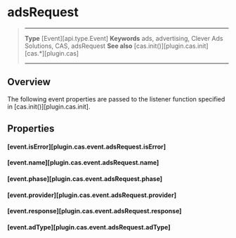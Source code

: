 # adsRequest

> --------------------- ------------------------------------------------------------------------------------------
> __Type__              [Event][api.type.Event]
> __Keywords__          ads, advertising, Clever Ads Solutions, CAS, adsRequest
> __See also__			[cas.init()][plugin.cas.init]
>						[cas.*][plugin.cas]
> --------------------- ------------------------------------------------------------------------------------------

## Overview

The following event properties are passed to the listener function specified in [cas.init()][plugin.cas.init].


## Properties

#### [event.isError][plugin.cas.event.adsRequest.isError]

#### [event.name][plugin.cas.event.adsRequest.name]

#### [event.phase][plugin.cas.event.adsRequest.phase]

#### [event.provider][plugin.cas.event.adsRequest.provider]

#### [event.response][plugin.cas.event.adsRequest.response]

#### [event.adType][plugin.cas.event.adsRequest.adType]
